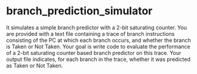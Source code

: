 # branch_prediction_simulator
It simulates a simple branch predictor with a 2-bit saturating counter. You are provided with a text file containing a trace of branch instructions consisting of the PC at which each branch occurs, and whether the branch is Taken or Not Taken. 
Your goal is write code to evaluate the performance of a 2-bit saturating counter based branch predictor on this trace. Your output file indicates, for each branch in the trace, whether it was predicted as Taken or Not Taken.
